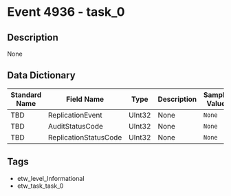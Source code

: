 # Event 4936 - task_0

## Description
None

## Data Dictionary
|Standard Name|Field Name|Type|Description|Sample Value|
|---|---|---|---|---|
|TBD|ReplicationEvent|UInt32|None|`None`|
|TBD|AuditStatusCode|UInt32|None|`None`|
|TBD|ReplicationStatusCode|UInt32|None|`None`|

## Tags
* etw_level_Informational
* etw_task_task_0